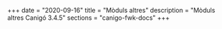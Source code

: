 +++
date        = "2020-09-16"
title       = "Mòduls altres"
description = "Mòduls altres Canigó 3.4.5"
sections    = "canigo-fwk-docs"
+++